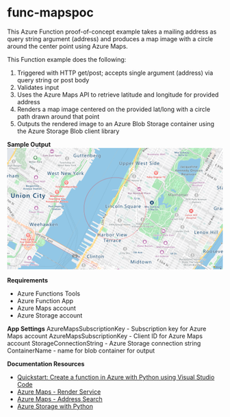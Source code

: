 # func-mapspoc
This Azure Function proof-of-concept example takes a mailing address as query string argument (address) and produces a map image with a circle around the center point using Azure Maps. 

This Function example does the following:

1. Triggered with HTTP get/post; accepts single argument (address) via query string or post body
2. Validates input 
3. Uses the Azure Maps API to retrieve latitude and longitude for provided address
4. Renders a map image centered on the provided lat/long with a circle path drawn around that point 
5. Outputs the rendered image to an Azure Blob Storage container using the Azure Storage Blob client library

**Sample Output**
![](./sample-output.png)

**Requirements**
- Azure Functions Tools 
- Azure Function App
- Azure Maps account 
- Azure Storage account 

**App Settings**
AzureMapsSubscriptionKey - Subscription key for Azure Maps account
AzureMapsSubscriptionKey - Client ID for Azure Maps account 
StorageConnectionString - Azure Storage connection string
ContainerName - name for blob container for output

**Documentation Resources** 
- [Quickstart: Create a function in Azure with Python using Visual Studio Code](https://docs.microsoft.com/en-us/azure/azure-functions/create-first-function-vs-code-python)
- [Azure Maps - Render Service](https://docs.microsoft.com/en-us/rest/api/maps/render)
- [Azure Maps - Address Search](https://docs.microsoft.com/en-us/rest/api/maps/search/getsearchaddress)
- [Azure Storage with Python](https://docs.microsoft.com/en-us/azure/developer/python/azure-sdk-example-storage-use?tabs=cmd)



